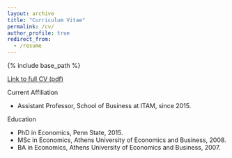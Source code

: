 ```yaml
---
layout: archive
title: "Curriculum Vitae"
permalink: /cv/
author_profile: true
redirect_from:
  - /resume
---
```


{% include base_path %}

[Link to full CV (pdf)](https://www.dropbox.com/s/4ofhw1ubmjq9k3c/AlexFakos_CV.pdf?raw=1)


Current Affiliation
* Assistant Professor, School of Business at ITAM, since 2015.

Education
* PhD in Economics, Penn State, 2015.
* MSc in Economics, Athens University of Economics and Business, 2008.
* BA  in Economics, Athens University of Economics and Business, 2007.


